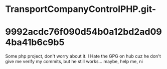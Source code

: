 
# TransportCompanyControlPHP.git-
# 9992acdc76f090d54b0a12bd2ad094ba41b6c9b5

Some php project, don't worry about it.
I Hate the GPG on hub cuz he don't give me verify my commits, but he still works... maybe,
help me, ni
